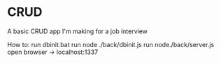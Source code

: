# CRUD
A basic CRUD app I'm making for a job interview

How to: 
run dbinit.bat
run node ./back/dbinit.js
run node./back/server.js
open browser -> localhost:1337
